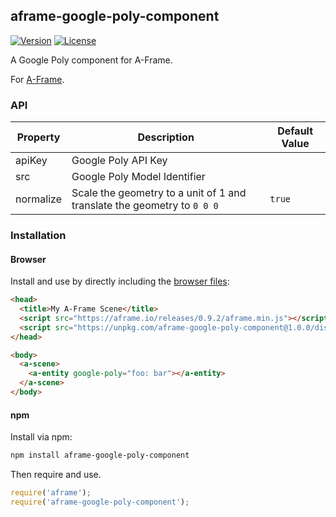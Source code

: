 ## aframe-google-poly-component

[![Version](http://img.shields.io/npm/v/aframe-google-poly-component.svg?style=flat-square)](https://npmjs.org/package/aframe-google-poly-component)
[![License](http://img.shields.io/npm/l/aframe-google-poly-component.svg?style=flat-square)](https://npmjs.org/package/aframe-google-poly-component)

A Google Poly component for A-Frame.

For [A-Frame](https://aframe.io).

### API

| Property | Description | Default Value |
| -------- | ----------- | ------------- |
| apiKey | Google Poly API Key |               |
| src | Google Poly Model Identifier |               |
| normalize | Scale the geometry to a unit of 1 and translate the geometry to `0 0 0` | `true` |

### Installation

#### Browser

Install and use by directly including the [browser files](dist):

```html
<head>
  <title>My A-Frame Scene</title>
  <script src="https://aframe.io/releases/0.9.2/aframe.min.js"></script>
  <script src="https://unpkg.com/aframe-google-poly-component@1.0.0/dist/aframe-google-poly-component.min.js"></script>
</head>

<body>
  <a-scene>
    <a-entity google-poly="foo: bar"></a-entity>
  </a-scene>
</body>
```

#### npm

Install via npm:

```bash
npm install aframe-google-poly-component
```

Then require and use.

```js
require('aframe');
require('aframe-google-poly-component');
```
